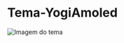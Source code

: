 # Tema-YogiAmoled

![Imagem do tema](https://github.com/euyogi/Tema-YogiAmoled/assets/46427886/3fd31e08-bcc6-4054-a75f-e4898208acdf)
